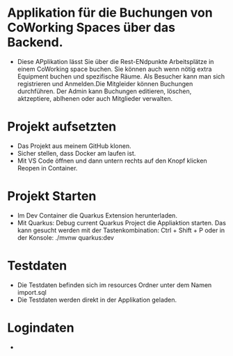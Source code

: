# Applikation für die Buchungen von CoWorking Spaces über das Backend.
- Diese APplikation lässt Sie über die Rest-ENdpunkte Arbeitsplätze in einem CoWorking space buchen. Sie können auch wenn nötig extra Equipment buchen und spezifische Räume. Als Besucher kann man sich registrieren und Anmelden.Die Mitgleider können Buchungen durchführen. Der Admin kann Buchungen editieren, löschen, aktzeptiere, ablhenen oder auch Mitglieder verwalten.

# Projekt aufsetzten
- Das Projekt aus meinem GitHub klonen.
- Sicher stellen, dass Docker am laufen ist.
- Mit VS Code öffnen und dann untern rechts auf den Knopf klicken Reopen in Container.

# Projekt Starten
- Im Dev Container die Quarkus Extension herunterladen.
- Mit Quarkus: Debug current Quarkus Project die Appliaktion starten. Das kann gesucht werden mit der Tastenkombination: Ctrl + Shift + P oder in der Konsole: ./mvnw quarkus:dev

# Testdaten
- Die Testdaten befinden sich im resources Ordner unter dem Namen import.sql
- Die Testdaten werden direkt in der Applikation geladen.

# Logindaten
- 
